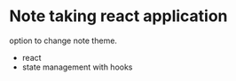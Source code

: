# Note taking react application

option to change note theme.

- react
- state management with hooks
